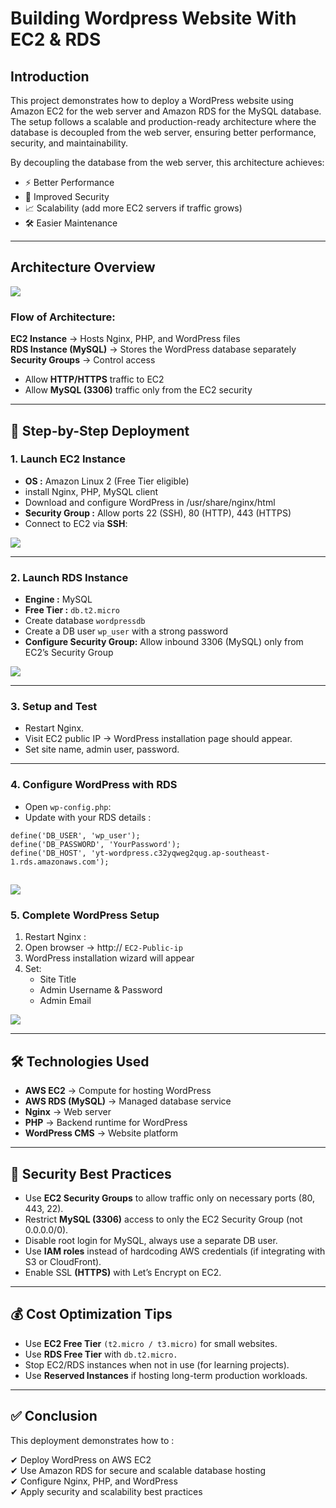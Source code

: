 # Building Wordpress Website With EC2 & RDS
## Introduction
This project demonstrates how to deploy a WordPress website using Amazon EC2 for the web server and Amazon RDS for the MySQL database. The setup follows a scalable and production-ready architecture where the database is decoupled from the web server, ensuring better performance, security, and maintainability.  

By decoupling the database from the web server, this architecture achieves:

* ⚡ Better Performance  
* 🔐 Improved Security  
* 📈 Scalability (add more EC2 servers if traffic grows)  
* 🛠  Easier Maintenance

---
## Architecture Overview

![](./img/Architecture.png)
### Flow of Architecture:

**EC2 Instance** → Hosts Nginx, PHP, and WordPress files  
**RDS Instance (MySQL)** → Stores the WordPress database separately  
**Security Groups** → Control access 
* Allow **HTTP/HTTPS** traffic to EC2  
* Allow **MySQL (3306)** traffic only from the EC2 security 

---
## 🚀 Step-by-Step Deployment
### 1. Launch EC2 Instance
* **OS :** Amazon Linux 2 (Free Tier eligible)
* install Nginx, PHP, MySQL client
* Download and configure WordPress in /usr/share/nginx/html
* **Security Group :** Allow ports 22 (SSH), 80 (HTTP), 443 (HTTPS)  
* Connect to EC2 via **SSH**:

![](./img/EC2Screenshot.png)

---
### 2. Launch RDS Instance
* **Engine :** MySQL
* **Free Tier :** `db.t2.micro`
* Create database `wordpressdb`
* Create a DB user `wp_user` with a strong password
* **Configure Security Group:** Allow inbound 3306 (MySQL) only from EC2’s Security Group

![](./img/RDSScreenshot.png)

---
###  3. Setup and Test
* Restart Nginx.
* Visit EC2 public IP → WordPress installation page should appear.
* Set site name, admin user, password.

---
### 4. Configure WordPress with RDS
* Open `wp-config.php`:
* Update with your RDS details :
```define('DB_NAME', 'wordpressdb');
define('DB_USER', 'wp_user');
define('DB_PASSWORD', 'YourPassword');
define('DB_HOST', 'yt-wordpress.c32yqweg2qug.ap-southeast-1.rds.amazonaws.com');
```
![](./img/Screenshot%20(183).png)
---
### 5. Complete WordPress Setup
1. Restart Nginx :  
2. Open browser → http://   `EC2-Public-ip`  
3. WordPress installation wizard will appear  
4. Set: 
     * Site Title
     * Admin Username & Password
     * Admin Email

![](./img/WordpressScreenshot.png)

---
## 🛠 Technologies Used

* **AWS EC2** → Compute for hosting WordPress
* **AWS RDS (MySQL)** → Managed database service
* **Nginx** → Web server
* **PHP** → Backend runtime for WordPress
* **WordPress CMS** → Website platform

---
## 🔐 Security Best Practices

* Use **EC2 Security Groups** to allow traffic only on necessary ports (80, 443, 22).
* Restrict **MySQL (3306)** access to only the EC2 Security Group (not 0.0.0.0/0).
* Disable root login for MySQL, always use a separate DB user.
* Use **IAM roles** instead of hardcoding AWS credentials (if integrating with S3 or CloudFront).
* Enable SSL **(HTTPS)** with Let’s Encrypt on EC2.
---
## 💰 Cost Optimization Tips
* Use **EC2 Free Tier** `(t2.micro / t3.micro)` for small websites.
* Use **RDS Free Tier** with `db.t2.micro.`
* Stop EC2/RDS instances when not in use (for learning projects).
* Use **Reserved Instances** if hosting long-term production workloads.

---

## ✅ Conclusion
This deployment demonstrates how to :  

✔ Deploy WordPress on AWS EC2  
✔ Use Amazon RDS for secure and scalable database hosting  
✔ Configure Nginx, PHP, and WordPress  
✔ Apply security and scalability best practices
